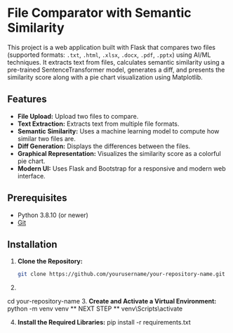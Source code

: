 # File Comparator with Semantic Similarity

This project is a web application built with Flask that compares two files (supported formats: `.txt`, `.html`, `.xlsx`, `.docx`, `.pdf`, `.pptx`) using AI/ML techniques. It extracts text from files, calculates semantic similarity using a pre-trained SentenceTransformer model, generates a diff, and presents the similarity score along with a pie chart visualization using Matplotlib.

## Features

- **File Upload:** Upload two files to compare.
- **Text Extraction:** Extracts text from multiple file formats.
- **Semantic Similarity:** Uses a machine learning model to compute how similar two files are.
- **Diff Generation:** Displays the differences between the files.
- **Graphical Representation:** Visualizes the similarity score as a colorful pie chart.
- **Modern UI:** Uses Flask and Bootstrap for a responsive and modern web interface.

## Prerequisites

- Python 3.8.10 (or newer)
- [Git](https://git-scm.com/)

## Installation

1. **Clone the Repository:**

   ```bash
   git clone https://github.com/yourusername/your-repository-name.git

2. 
cd your-repository-name
3. **Create and Activate a Virtual Environment:**
 python -m venv venv
** NEXT STEP **
venv\Scripts\activate

4. **Install the Required Libraries:**
 pip install -r requirements.txt

